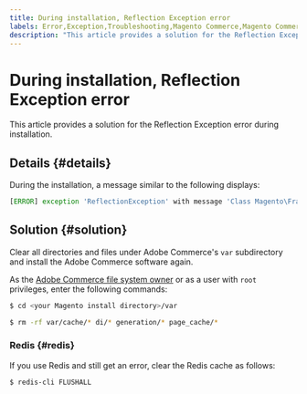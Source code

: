 ```yaml
---
title: During installation, Reflection Exception error
labels: Error,Exception,Troubleshooting,Magento Commerce,Magento Commerce Cloud,Redis,Reflection,cache,how to,installation,Adobe Commerce
description: "This article provides a solution for the Reflection Exception error during installation."
---
```


# During installation, Reflection Exception error

This article provides a solution for the Reflection Exception error during installation.

## Details {#details}

During the installation, a message similar to the following displays:

```php
[ERROR] exception 'ReflectionException' with message 'Class Magento\Framework\StoreManagerInterface does not exist' in /<path>/lib/internal/Magento/Framework/Code/Reader/ClassReader.php
```

## Solution {#solution}

Clear all directories and files under Adobe Commerce's `var` subdirectory and install the Adobe Commerce software again.

As the [Adobe Commerce file system owner](https://devdocs.magento.com/guides/v2.3/install-gde/prereq/file-sys-perms-over.html) or as a user with `root` privileges, enter the following commands:

```bash
$ cd <your Magento install directory>/var
```

```bash
$ rm -rf var/cache/* di/* generation/* page_cache/*
```

### Redis {#redis}

If you use Redis and still get an error, clear the Redis cache as follows:

```bash
$ redis-cli FLUSHALL
``` 
